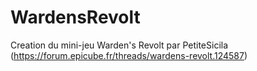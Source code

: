 # WardensRevolt
Creation du mini-jeu Warden's Revolt par PetiteSicila (https://forum.epicube.fr/threads/wardens-revolt.124587)
